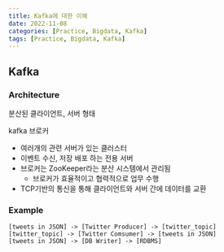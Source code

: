 ```yaml
---
title: Kafka에 대한 이해
date: 2022-11-08
categories: [Practice, Bigdata, Kafka]
tags: [Practice, Bigdata, Kafka]
---
```


## Kafka

### Architecture

분산된 클라이언트, 서버 형태

kafka 브로커

- 여러개의 관련 서버가 있는 클러스터
- 이벤트 수신, 저장 배포 하는 전용 서버
- 브로커는 ZooKeeper라는 분산 시스템에서 관리됨
  - 브로커가 효율적이고 협력적으로 업무 수행
- TCP기반의 통신을 통해 클라이언트와 서버 간에 데이터를 교환

### Example

```plaintext
[tweets in JSON] -> [Twitter Producer] -> [twitter_topic]
[twitter_topic] -> [Twitter Comsumer] -> [tweets in JSON]
[tweets in JSON] -> [DB Writer] -> [RDBMS]
```
